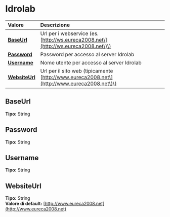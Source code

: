 # Idrolab

| Valore | Descrizione |
| :--- | :--- |
| [**BaseUrl**](idrolab.md#baseurl) | Url per i webservice \(es. [http://ws.eureca2008.net\](http://ws.eureca2008.net\)\) |
| [**Password**](idrolab.md#password) | Password per accesso al server Idrolab |
| [**Username**](idrolab.md#username) | Nome utente per accesso al server Idrolab |
| [**WebsiteUrl**](idrolab.md#websiteurl) | Url per il sito web \(tipicamente [http://www.eureca2008.net\](http://www.eureca2008.net\)\) |

## BaseUrl

**Tipo:** String

## Password

**Tipo:** String

## Username

**Tipo:** String

## WebsiteUrl

**Tipo:** String  
**Valore di default:** [http://www.eureca2008.net](http://www.eureca2008.net)

